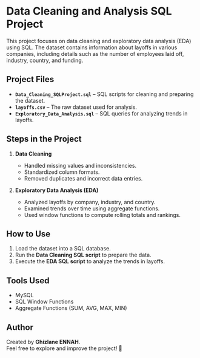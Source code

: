 # Data Cleaning and Analysis SQL Project

This project focuses on data cleaning and exploratory data analysis (EDA) using SQL. The dataset contains information about layoffs in various companies, including details such as the number of employees laid off, industry, country, and funding.

## Project Files

- **`Data_Cleaning_SQLProject.sql`** – SQL scripts for cleaning and preparing the dataset.
- **`layoffs.csv`** – The raw dataset used for analysis.
- **`Exploratory_Data_Analysis.sql`** – SQL queries for analyzing trends in layoffs.

## Steps in the Project

1. **Data Cleaning**  
   - Handled missing values and inconsistencies.  
   - Standardized column formats.  
   - Removed duplicates and incorrect data entries.  

2. **Exploratory Data Analysis (EDA)**  
   - Analyzed layoffs by company, industry, and country.  
   - Examined trends over time using aggregate functions.  
   - Used window functions to compute rolling totals and rankings.  

## How to Use

1. Load the dataset into a SQL database.  
2. Run the **Data Cleaning SQL script** to prepare the data.  
3. Execute the **EDA SQL script** to analyze the trends in layoffs.  

## Tools Used

- MySQL 
- SQL Window Functions  
- Aggregate Functions (SUM, AVG, MAX, MIN)  

## Author

Created by **Ghizlane ENNAH**.  
Feel free to explore and improve the project! 🚀  

